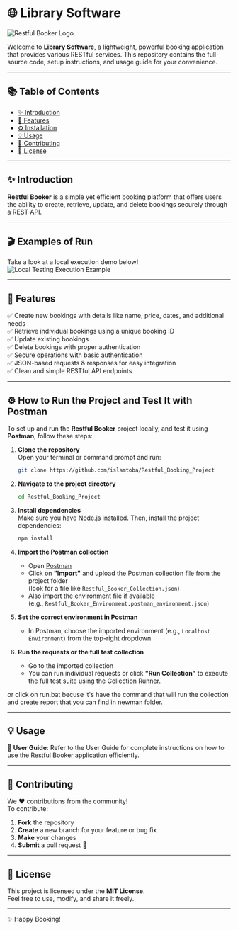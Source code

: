 # 🌐 Library Software

![Restful Booker Logo](images.png)

Welcome to **Library Software**, a lightweight, powerful booking application that provides various RESTful services. This repository contains the full source code, setup instructions, and usage guide for your convenience.

---

## 📚 Table of Contents

- [✨ Introduction](#-introduction)
- [🚀 Features](#-features)
- [⚙️ Installation](#️-installation)
- [💡 Usage](#-usage)
- [🤝 Contributing](#-contributing)
- [📝 License](#-license)

---

## ✨ Introduction

**Restful Booker** is a simple yet efficient booking platform that offers users the ability to create, retrieve, update, and delete bookings securely through a REST API.

---

## 🎬 Examples of Run

Take a look at a local execution demo below!  
![Local Testing Execution Example](Rec.gif)

---

## 🚀 Features

✅ Create new bookings with details like name, price, dates, and additional needs  
✅ Retrieve individual bookings using a unique booking ID  
✅ Update existing bookings  
✅ Delete bookings with proper authentication  
✅ Secure operations with basic authentication  
✅ JSON-based requests & responses for easy integration  
✅ Clean and simple RESTful API endpoints

---

## ⚙️ How to Run the Project and Test It with Postman

To set up and run the **Restful Booker** project locally, and test it using **Postman**, follow these steps:

1. **Clone the repository**  
   Open your terminal or command prompt and run:
   ```bash
   git clone https://github.com/islamtoba/Restful_Booking_Project
   ```

2. **Navigate to the project directory**  
   ```bash
   cd Restful_Booking_Project
   ```

3. **Install dependencies**  
   Make sure you have [Node.js](https://nodejs.org/) installed. Then, install the project dependencies:
   ```bash
   npm install
   ```

5. **Import the Postman collection**  
   - Open [Postman](https://www.postman.com/)
   - Click on **"Import"** and upload the Postman collection file from the project folder  
     (look for a file like `Restful_Booker_Collection.json`)
   - Also import the environment file if available  
     (e.g., `Restful_Booker_Environment.postman_environment.json`)

6. **Set the correct environment in Postman**  
   - In Postman, choose the imported environment (e.g., `Localhost Environment`) from the top-right dropdown.

7. **Run the requests or the full test collection**  
   - Go to the imported collection
   - You can run individual requests or click **"Run Collection"** to execute the full test suite using the Collection Runner.

or click on run.bat becuse it's have the command that will run the collection and create report that you can find in newman folder.

---

## 💡 Usage

📘 **User Guide**: Refer to the User Guide for complete instructions on how to use the Restful Booker application efficiently.

---

## 🤝 Contributing

We ❤️ contributions from the community!  
To contribute:

1. **Fork** the repository  
2. **Create** a new branch for your feature or bug fix  
3. **Make** your changes  
4. **Submit** a pull request 🚀

---

## 📝 License

This project is licensed under the **MIT License**.  
Feel free to use, modify, and share it freely.

---

✨ Happy Booking!
